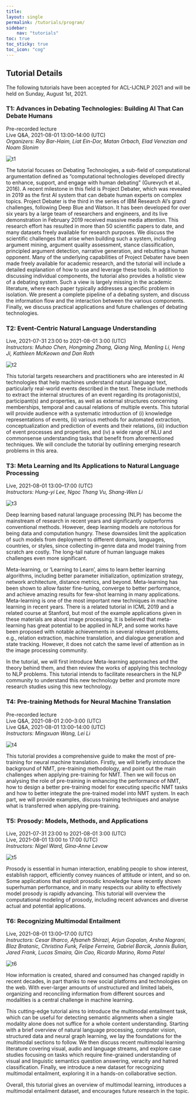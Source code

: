 ```yaml
---
title:  
layout: single
permalink: /tutorials/program/
sidebar: 
    nav: "tutorials"
toc: true
toc_sticky: true
toc_icon: "cog"
---
```

## Tutorial Details

The following tutorials have been accepted for ACL-IJCNLP 2021 and will be held on Sunday, August 1st, 2021. 
		
### T1: Advances in Debating Technologies: Building AI That Can Debate Humans

Pre-recorded lecture<br/>
Live Q&A, 2021-08-01 13:00&ndash;14:00 (UTC)<br/>
*Organizers: Roy Bar-Haim, Liat Ein-Dor, Matan Orbach, Elad Venezian and Noam Slonim*

![t1](/assets/images/t1.png)

The tutorial focuses on Debating Technologies, a sub-field of computational argumentation defined as “computational technologies developed directly to enhance, support, and engage with human debating” (Gurevych et al., 2016). A recent milestone in this field is Project Debater, which was revealed in 2019 as the first AI system that can debate human experts on complex topics. Project Debater is the third in the series of IBM Research AI’s grand challenges, following Deep Blue and Watson. It has been developed for over six years by a large team of researchers and engineers, and its live demonstration in February 2019 received massive media attention. This research effort has resulted in more than 50 scientific papers to date, and many datasets freely available for research purposes. We discuss the scientific challenges that arise when building such a system, including argument mining, argument quality assessment, stance classification, principled argument detection, narrative generation, and rebutting a human opponent. Many of the underlying capabilities of Project Debater have been made freely available for academic research, and the tutorial will include a detailed explanation of how to use and leverage these tools. In addition to discussing individual components, the tutorial also provides a holistic view of a debating system. Such a view is largely missing in the academic literature, where each paper typically addresses a specific problem in isolation. We present a complete pipeline of a debating system, and discuss the information flow and the interaction between the various components. Finally, we discuss practical applications and future challenges of debating technologies.

### T2: Event-Centric Natural Language Understanding

Live, 2021-07-31 23:00 to 2021-08-01 3:00 (UTC)<br/>
*Instructors: Muhao Chen, Hongming Zhang, Qiang Ning, Manling Li, Heng Ji, Kathleen McKeown and Dan Roth*

![t2](/assets/images/t2.png)   

This tutorial targets researchers and practitioners who are interested in AI technologies that help machines understand natural language text, particularly real-world events described in the text. These include methods to extract the internal structures of an event regarding its protagonist(s), participant(s) and properties, as well as external structures concerning memberships, temporal and causal relations of multiple events. This tutorial will provide audience with a systematic introduction of (i) knowledge representations of events, (ii) various methods for automated extraction, conceptualization and prediction of events and their relations, (iii) induction of event processes and properties, and (iv) a wide range of NLU and commonsense understanding tasks that benefit from aforementioned techniques. We will conclude the tutorial by outlining emerging research problems in this area.

### T3: Meta Learning and Its Applications to Natural Language Processing

Live, 2021-08-01 13:00&ndash;17:00 (UTC)<br/>
*Instructors: Hung-yi Lee, Ngoc Thang Vu, Shang-Wen Li*

![t3](/assets/images/t3.png)    

Deep learning based natural language processing (NLP) has become the mainstream of research in recent years and significantly outperforms conventional methods. However, deep learning models are notorious for being data and computation hungry. These downsides limit the application of such models from deployment to different domains, languages, countries, or styles, since collecting in-genre data and model training from scratch are costly. The long-tail nature of human language makes challenges even more significant. 

Meta-learning, or ‘Learning to Learn’, aims to learn better learning algorithms, including better parameter initialization, optimization strategy, network architecture, distance metrics, and beyond. Meta-learning has been shown to allow faster fine-tuning, converge to better performance, and achieve amazing results for few-shot learning in many applications. 
Meta-learning is one of the most important new techniques in machine learning in recent years. There is a related tutorial in ICML 2019 and a related course at Stanford, but most of the example applications given in these materials are about image processing. It is believed that meta-learning has great potential to be applied in NLP, and some works have been proposed with notable achievements in several relevant problems, e.g., relation extraction, machine translation, and dialogue generation and state tracking. However, it does not catch the same level of attention as in the image processing community. 

In the tutorial, we will first introduce Meta-learning approaches and the theory behind them, and then review the works of applying this technology to NLP problems. This tutorial intends to facilitate researchers in the NLP community to understand this new technology better and promote more research studies using this new technology.

### T4: Pre-training Methods for Neural Machine Translation

Pre-recorded lecture<br/>
Live Q&A, 2021-08-01 2:00&ndash;3:00 (UTC)<br/>
Live Q&A, 2021-08-01 13:00&ndash;14:00 (UTC)<br/>
*Instructors: Mingxuan Wang, Lei Li* 

![t4](/assets/images/t4.png)  

This tutorial provides a comprehensive guide to make the most of pre-training for neural machine translation. 
Firstly, we will briefly introduce the background of NMT, pre-training methodology, and point out the main challenges when applying pre-training for NMT.  Then we will focus on analysing the role of pre-training  in enhancing the performance of NMT,  how to design a better pre-training model for executing specific NMT tasks and how to better integrate the pre-trained model into NMT system.  In each part, we will provide examples, discuss training techniques and analyse what is transferred when applying pre-training.

### T5: Prosody: Models, Methods, and Applications

Live, 2021-07-31 23:00 to 2021-08-01 3:00 (UTC)<br/>
Live, 2021-08-01 13:00 to 17:00 (UTC)<br/>
*Instructors: Nigel Ward, Gina-Anne Levow* 

![t5](/assets/images/t5.png)  

Prosody is essential in human interaction, enabling people  to  show  interest,  establish  rapport,  efficiently convey nuances of attitude or intent, and so  on.   Some  applications  that  exploit  prosodic knowledge have recently shown superhuman performance, and in many respects our ability to effectively model prosody is rapidly advancing. This tutorial will overview the computational modeling of prosody, including recent advances and diverse actual and potential applications.

### T6: Recognizing Multimodal Entailment

Live, 2021-08-01 13:00&ndash;17:00 (UTC)<br/>
*Instructors: Cesar Ilharco, Afsaneh Shirazi, Arjun Gopalan, Arsha Nagrani, Blaz Bratanic, Christina Funk, Felipe Ferreira, Gabriel Barcik, Jannis Bulian, Jared Frank, Lucas Smaira, Qin Cao, Ricardo Marino, Roma Patel*

![t6](/assets/images/t6.png)        

How information is created, shared and consumed has changed rapidly in recent decades, in part thanks to new social platforms and technologies on the web. With ever-larger amounts of unstructured and limited labels, organizing and reconciling information from different sources and modalities is a central challenge in machine learning.

This cutting-edge tutorial aims to introduce the multimodal entailment task, which can be useful for detecting semantic alignments when a single modality alone does not suffice for a whole content understanding. Starting with a brief overview of natural language processing, computer vision, structured data and neural graph learning, we lay the foundations for the multimodal sections to follow. We then discuss recent multimodal learning literature covering visual, audio and language streams, and explore case studies focusing on tasks which require fine-grained understanding of visual and linguistic semantics question answering, veracity and hatred classification. Finally, we introduce a new dataset for recognizing multimodal entailment, exploring it in a hands-on collaborative section. 

Overall, this tutorial gives an overview of multimodal learning, introduces a multimodal entailment dataset, and encourages future research in the topic.

